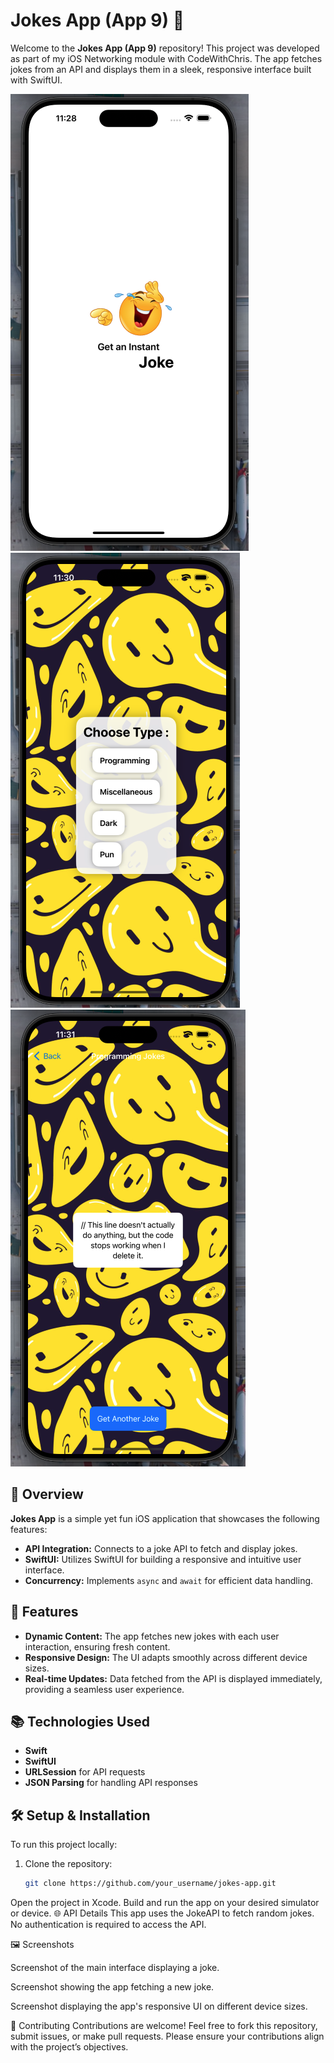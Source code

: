 # Jokes App (App 9) 📱

Welcome to the **Jokes App (App 9)** repository! This project was developed as part of my iOS Networking module with CodeWithChris. The app fetches jokes from an API and displays them in a sleek, responsive interface built with SwiftUI.

![Jokes App Screenshot 1](src/1.png)  
![Jokes App Screenshot 2](src/2.png)  
![Jokes App Screenshot 3](src/3.png)

## 📄 Overview

**Jokes App** is a simple yet fun iOS application that showcases the following features:

- **API Integration:** Connects to a joke API to fetch and display jokes.
- **SwiftUI:** Utilizes SwiftUI for building a responsive and intuitive user interface.
- **Concurrency:** Implements `async` and `await` for efficient data handling.

## 🚀 Features

- **Dynamic Content:** The app fetches new jokes with each user interaction, ensuring fresh content.
- **Responsive Design:** The UI adapts smoothly across different device sizes.
- **Real-time Updates:** Data fetched from the API is displayed immediately, providing a seamless user experience.

## 📚 Technologies Used

- **Swift**
- **SwiftUI**
- **URLSession** for API requests
- **JSON Parsing** for handling API responses

## 🛠 Setup & Installation

To run this project locally:

1. Clone the repository:
   ```bash
   git clone https://github.com/your_username/jokes-app.git

Open the project in Xcode.
Build and run the app on your desired simulator or device.
🌐 API Details
This app uses the JokeAPI to fetch random jokes. No authentication is required to access the API.

🖼 Screenshots

Screenshot of the main interface displaying a joke.


Screenshot showing the app fetching a new joke.


Screenshot displaying the app's responsive UI on different device sizes.

🤝 Contributing
Contributions are welcome! Feel free to fork this repository, submit issues, or make pull requests. Please ensure your contributions align with the project’s objectives.